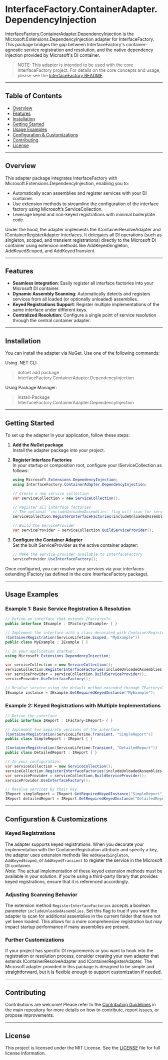 # InterfaceFactory.ContainerAdapter.DependencyInjection

InterfaceFactory.ContainerAdapter.DependencyInjection is the Microsoft.Extensions.DependencyInjection adapter for InterfaceFactory. This package bridges the gap between InterfaceFactory's container-agnostic service registration and resolution, and the native dependency injection provided by Microsoft's DI container.

> NOTE: This adapter is intended to be used with the core InterfaceFactory project. For details on the core concepts and usage, please see the [InterfaceFactory README](https://github.com/yourrepo).

---

## Table of Contents

- [Overview](#overview)
- [Features](#features)
- [Installation](#installation)
- [Getting Started](#getting-started)
- [Usage Examples](#usage-examples)
- [Configuration & Customizations](#configuration--customizations)
- [Contributing](#contributing)
- [License](#license)

---

## Overview

This adapter package integrates InterfaceFactory with Microsoft.Extensions.DependencyInjection, enabling you to:

- Automatically scan assemblies and register services with your DI container.
- Use extension methods to streamline the configuration of the interface factory using Microsoft’s ServiceCollection.
- Leverage keyed and non-keyed registrations with minimal boilerplate code.

Under the hood, the adapter implements the IContainerResolveAdapter and IContainerRegisterAdapter interfaces. It delegates all DI operations (such as singleton, scoped, and transient registrations) directly to the Microsoft DI container using extension methods like AddKeyedSingleton, AddKeyedScoped, and AddKeyedTransient.

---

## Features

- **Seamless Integration**: Easily register all interface factories into your Microsoft DI container.
- **Dynamic Assembly Scanning**: Automatically detects and registers services from all loaded (or optionally unloaded) assemblies.
- **Keyed Registrations Support**: Register multiple implementations of the same interface under different keys.
- **Centralized Resolution**: Configure a single point of service resolution through the central container adapter.

---

## Installation

You can install the adapter via NuGet. Use one of the following commands:

Using .NET CLI:
> dotnet add package InterfaceFactory.ContainerAdapter.DependencyInjection

Using Package Manager:
> Install-Package InterfaceFactory.ContainerAdapter.DependencyInjection

---

## Getting Started

To set up the adapter in your application, follow these steps:

1. **Add the NuGet package**  
   Install the adapter package into your project.

2. **Register Interface Factories**  
   In your startup or composition root, configure your IServiceCollection as follows:
   ```csharp
   using Microsoft.Extensions.DependencyInjection;
   using InterfaceFactory.ContainerAdapter.DependencyInjection;

   // Create a new service collection
   var serviceCollection = new ServiceCollection();

   // Register all interface factories
   // The optional 'includeUnloadedAssemblies' flag will scan for services in assemblies not yet loaded.
   serviceCollection.RegisterInterfaceFactories(includeUnloadedAssemblies: true);

   // Build the ServiceProvider
   var serviceProvider = serviceCollection.BuildServiceProvider();
   ```

3. **Configure the Container Adapter**  
   Set the built ServiceProvider as the active container adapter:
   ```csharp
   // Make the service provider available to InterfaceFactory
   serviceProvider.UseInterfaceFactory();
   ```

Once configured, you can resolve your services via your interfaces extending IFactory<T> (as defined in the core InterfaceFactory package).

---

## Usage Examples

### Example 1: Basic Service Registration & Resolution

```csharp
// Define an interface that extends IFactory<T>
public interface IExample : IFactory<IExample> { }

// Implement the interface with a class decorated with ContainerRegistration attribute
[ContainerRegistration(ServiceLifetime.Scoped, "MyExample")]
public class MyExample : IExample { }

// In your application startup:
using Microsoft.Extensions.DependencyInjection;

var serviceCollection = new ServiceCollection();
serviceCollection.RegisterInterfaceFactories(includeUnloadedAssemblies: false);
var serviceProvider = serviceCollection.BuildServiceProvider();
serviceProvider.UseInterfaceFactory();

// Resolve service using the default method extended through IFactory<T>
IExample instance = IExample.GetRequiredKeyedInstance("MyExample");
```

### Example 2: Keyed Registrations with Multiple Implementations

```csharp
// Define the interface
public interface IReport : IFactory<IReport> { }

// Implement two separate versions of the interface
[ContainerRegistration(ServiceLifetime.Transient, "SimpleReport")]
public class SimpleReport : IReport { }

[ContainerRegistration(ServiceLifetime.Transient, "DetailedReport")]
public class DetailedReport : IReport { }

// In your configuration:
var serviceCollection = new ServiceCollection();
serviceCollection.RegisterInterfaceFactories(includeUnloadedAssemblies: true);
var serviceProvider = serviceCollection.BuildServiceProvider();
serviceProvider.UseInterfaceFactory();

// Resolve services by their key
IReport simpleReport = IReport.GetRequiredKeyedInstance("SimpleReport");
IReport detailedReport = IReport.GetRequiredKeyedInstance("DetailedReport");
```

---

## Configuration & Customizations

### Keyed Registrations

The adapter supports keyed registrations. When you decorate your implementation with the ContainerRegistration attribute and specify a key, the adapter uses extension methods like `AddKeyedSingleton`, `AddKeyedScoped`, or `AddKeyedTransient` to register the service in the Microsoft DI container.  
*Note:* The actual implementation of these keyed extension methods must be available in your solution. If you’re using a third-party library that provides keyed registrations, ensure that it is referenced accordingly.

### Adjusting Scanning Behavior

The extension method `RegisterInterfaceFactories` accepts a boolean parameter `includeUnloadedAssemblies`. Set this flag to true if you want the adapter to scan for additional assemblies in the current folder that have not yet been loaded. This allows for a more comprehensive registration but may impact startup performance if many assemblies are present.

### Further Customizations

If your project has specific DI requirements or you want to hook into the registration or resolution process, consider creating your own adapter that extends IContainerResolveAdapter and IContainerRegisterAdapter. The Microsoft adapter provided in this package is designed to be simple and straightforward, but it is flexible enough to support customization if needed.

---

## Contributing

Contributions are welcome! Please refer to the [Contributing Guidelines](https://github.com/yourrepo/CONTRIBUTING.md) in the main repository for more details on how to contribute, report issues, or propose improvements.

---

## License

This project is licensed under the MIT License. See the [LICENSE](https://github.com/yourrepo/LICENSE) file for full license information.
```
